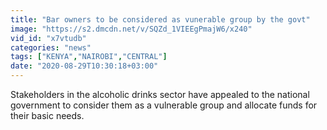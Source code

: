 ```yaml
---
title: "Bar owners to be considered as vunerable group by the govt"
image: "https://s2.dmcdn.net/v/SQZd_1VIEEgPmajW6/x240"
vid_id: "x7vtudb"
categories: "news"
tags: ["KENYA","NAIROBI","CENTRAL"]
date: "2020-08-29T10:30:18+03:00"
---
```

Stakeholders in the alcoholic drinks sector have appealed to the national government to consider them as a vulnerable group and allocate funds for their basic needs.
